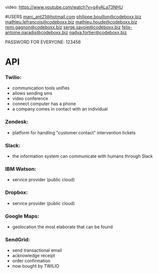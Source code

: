 
video: https://www.youtube.com/watch?v=g4yALa73NHU

#USERS
marc_ant21@hotmail.com
philippe.bouillon@codeboxx.biz
mathieu.lefrançois@codeboxx.biz
mathieu.houde@codeboxx.biz
remi.gagnon@codeboxx.biz
serge.savoie@codeboxx.biz
felix-antoine.paradis@codeboxx.biz
nadya.fortier@codeboxx.biz

PASSWORD FOR EVERYONE: 123456

# API
### Twilio: 

- communication tools unifies
- allows sending sms
- video conference
- connect computer has a phone
- a company comes in contact with an individual


### Zendesk:
- platform for handling "customer contact" intervention tickets


### Slack:
- the information system can communicate with humans through Slack


### IBM Watson:
- service provider (public cloud)


### Dropbox:
- service provider (public cloud)


### Google Maps:
- geolocation the most elaborate that can be found


### SendGrid:
- send transactional email
- acknowledge receipt
- order confirmation
- now bought by TWILIO




